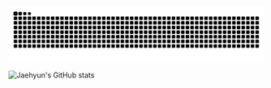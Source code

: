 <picture>
  <source media="(prefers-color-scheme: dark)" srcset="https://raw.githubusercontent.com/jaehyun-ko/jaehyun-ko/output/github-contribution-grid-snake-dark.svg" />
  <source media="(prefers-color-scheme: light)" srcset="https://raw.githubusercontent.com/jaehyun-ko/jaehyun-ko/output/github-contribution-grid-snake.svg" />
  <img alt="github-snake" src="https://raw.githubusercontent.com/jaehyun-ko/jaehyun-ko/output/github-contribution-grid-snake.svg" />
</picture>

![Jaehyun's GitHub stats](https://github-readme-stats.vercel.app/api?username=jaehyun-ko&show_icons=true&theme=swift)

